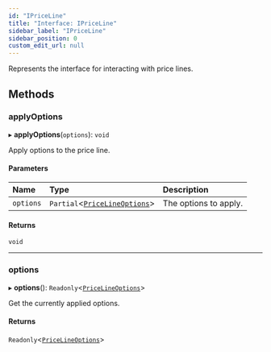 ```yaml
---
id: "IPriceLine"
title: "Interface: IPriceLine"
sidebar_label: "IPriceLine"
sidebar_position: 0
custom_edit_url: null
---
```


Represents the interface for interacting with price lines.

## Methods

### applyOptions

▸ **applyOptions**(`options`): `void`

Apply options to the price line.

#### Parameters

| Name | Type | Description |
| :------ | :------ | :------ |
| `options` | `Partial`<[`PriceLineOptions`](PriceLineOptions)\> | The options to apply. |

#### Returns

`void`

___

### options

▸ **options**(): `Readonly`<[`PriceLineOptions`](PriceLineOptions)\>

Get the currently applied options.

#### Returns

`Readonly`<[`PriceLineOptions`](PriceLineOptions)\>
